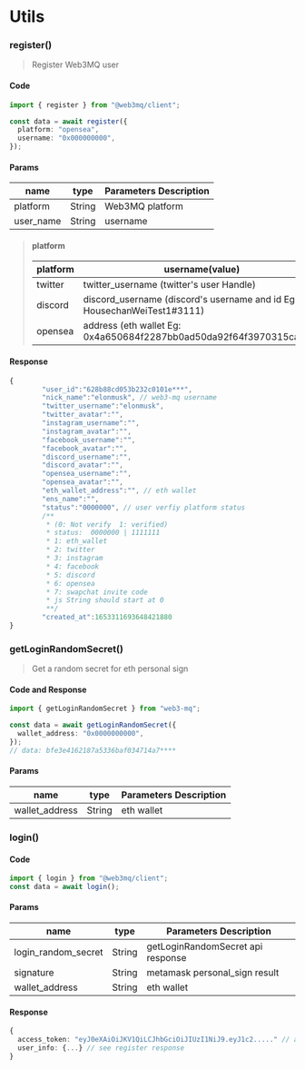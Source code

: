# Utils

### register()

> Register Web3MQ user

#### Code

```typescript
import { register } from "@web3mq/client";

const data = await register({
  platform: "opensea",
  username: "0x000000000",
});
```

#### Params

| name      | type   | Parameters Description |
| --------- | ------ | ---------------------- |
| platform  | String | Web3MQ platform        |
| user_name | String | username               |

> #### platform
>
> | platform | username(value)                                                         |
> | -------- | ----------------------------------------------------------------------- |
> | twitter  | twitter_username (twitter's user Handle)                                |
> | discord  | discord_username (discord's username and id Eg: HousechanWeiTest1#3111) |
> | opensea  | address (eth wallet Eg: 0x4a650684f2287bb0ad50da92f64f3970315ca276)     |

#### Response

```typescript
{
        "user_id":"628b88cd053b232c0101e***",
        "nick_name":"elonmusk", // web3-mq username
        "twitter_username":"elonmusk",
        "twitter_avatar":"",
        "instagram_username":"",
        "instagram_avatar":"",
        "facebook_username":"",
        "facebook_avatar":"",
        "discord_username":"",
        "discord_avatar":"",
        "opensea_username":"",
        "opensea_avatar":"",
        "eth_wallet_address":"", // eth wallet
        "ens_name":"",
        "status":"0000000", // user verfiy platform status
        /**
         * (0: Not verify  1: verified)
         * status:  0000000 | 1111111
         * 1: eth_wallet
         * 2: twitter
         * 3: instagram
         * 4: facebook
         * 5: discord
         * 6: opensea
         * 7: swapchat invite code
         * js String should start at 0
         **/
        "created_at":1653311693648421880
}
```

### getLoginRandomSecret()

> Get a random secret for eth personal sign

#### Code and Response

```typescript
import { getLoginRandomSecret } from "web3-mq";

const data = await getLoginRandomSecret({
  wallet_address: "0x0000000000",
});
// data: bfe3e4162187a5336baf034714a7****
```

#### Params

| name           | type   | Parameters Description |
| -------------- | ------ | ---------------------- |
| wallet_address | String | eth wallet             |

### login()

#### Code

```typescript
import { login } from "@web3mq/client";
const data = await login();
```

#### Params

| name                | type   | Parameters Description            |
| ------------------- | ------ | --------------------------------- |
| login_random_secret | String | getLoginRandomSecret api response |
| signature           | String | metamask personal_sign result     |
| wallet_address      | String | eth wallet                        |

#### Response

```typescript
{
  access_token: "eyJ0eXAiOiJKV1QiLCJhbGciOiJIUzI1NiJ9.eyJ1c2....." // a JWT token
  user_info: {...} // see register response
}
```
